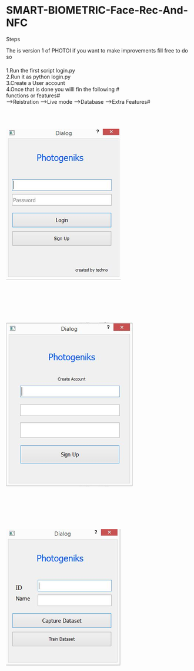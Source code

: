 # SMART-BIOMETRIC-Face-Rec-And-NFC




Steps 


The is version 1 of PHOTOI if you want to make improvements fill free to do so
####

1.Run the first script login.py 
<br/>
2.Run it as python login.py
<br/>
3.Create a User account
<br/>
4.Once that is done you willl fin the following #
<br/>
functions or features#
<br/>
-->Reistration
-->Live mode
-->Database
-->Extra Features#
<br/>
<br/>
<br/>
<br/>


![alt text](https://github.com/teckno/SMART-BIOMETRIC-Face-Rec-And-NFC/blob/master/PythonUML/login.JPG)


<br/>
<br/>
<br/>
<br/>
<br/>


![alt text](https://github.com/teckno/SMART-BIOMETRIC-Face-Rec-And-NFC/blob/master/PythonUML/SignUP.JPG)


<br/>
<br/>
<br/>
<br/>
<br/>

![alt text](https://github.com/teckno/SMART-BIOMETRIC-Face-Rec-And-NFC/blob/master/PythonUML/login3.JPG)

<br/>
<br/>
<br/>
